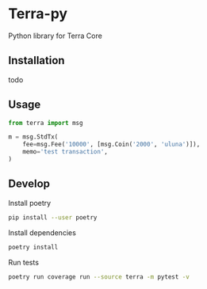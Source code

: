 # Terra-py

Python library for Terra Core

## Installation

todo

## Usage

```python
from terra import msg

m = msg.StdTx(
    fee=msg.Fee('10000', [msg.Coin('2000', 'uluna')]),
    memo='test transaction',
)
```

## Develop

Install poetry

```bash
pip install --user poetry
```

Install dependencies

```bash
poetry install
```

Run tests

```bash
poetry run coverage run --source terra -m pytest -v
```
